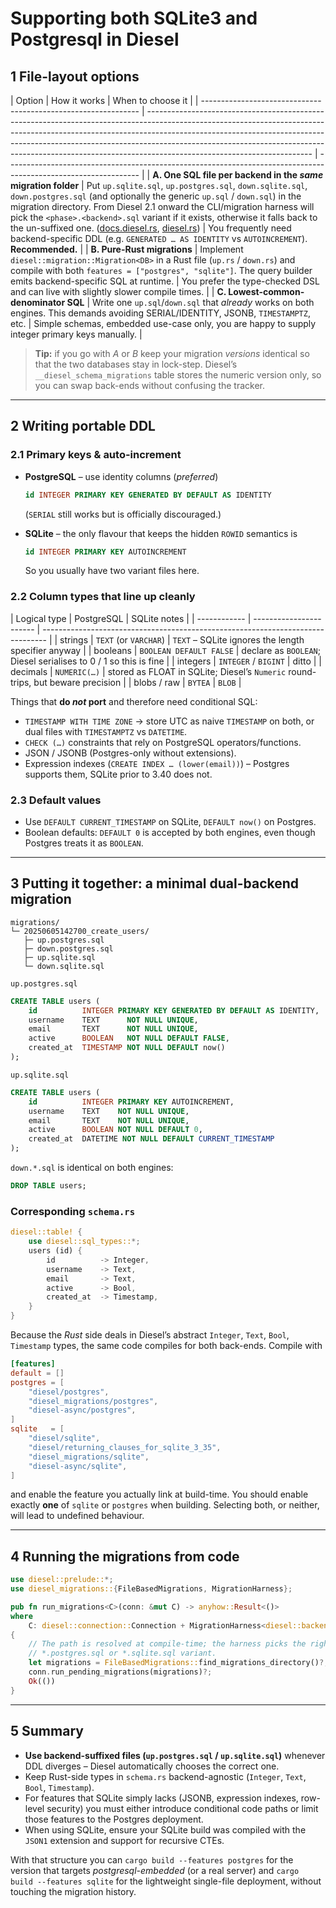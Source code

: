 # Supporting both SQLite3 and Postgresql in Diesel

## 1 File-layout options

| Option | How it works | When to choose it | |
-------------------------------------------------------------- |
\-----------------------------------------------------------------------------------------------------------------------------------------------------------------------------------------------------------------------------------------------------------------------------------------------------------------------------------------------------------------
|
\---------------------------------------------------------------------------------------------------------------
| | **A. One SQL file per backend in the *same* migration folder** | Put
`up.sqlite.sql`, `up.postgres.sql`, `down.sqlite.sql`, `down.postgres.sql` (and
optionally the generic `up.sql` / `down.sql`) in the migration directory. From
Diesel 2.1 onward the CLI/migration harness will pick the
`<phase>.<backend>.sql` variant if it exists, otherwise it falls back to the
un-suffixed one. ([docs.diesel.rs][1], [diesel.rs][2]) | You frequently need
backend-specific DDL (e.g. `GENERATED … AS IDENTITY` vs `AUTOINCREMENT`).
**Recommended.** | | **B. Pure-Rust migrations** | Implement
`diesel::migration::Migration<DB>` in a Rust file (`up.rs` / `down.rs`) and
compile with both `features = ["postgres", "sqlite"]`. The query builder emits
backend-specific SQL at runtime. | You prefer the type-checked DSL and can live
with slightly slower compile times. | | **C. Lowest-common-denominator SQL** |
Write one `up.sql`/`down.sql` that *already* works on both engines. This demands
avoiding SERIAL/IDENTITY, JSONB, `TIMESTAMPTZ`, etc. | Simple schemas, embedded
use-case only, you are happy to supply integer primary keys manually. |

> **Tip:** if you go with *A* or *B* keep your migration *versions* identical so
> that the two databases stay in lock-step. Diesel’s
> `__diesel_schema_migrations` table stores the numeric version only, so you can
> swap back-ends without confusing the tracker.

______________________________________________________________________

## 2 Writing portable DDL

### 2.1 Primary keys & auto-increment

- **PostgreSQL** – use identity columns (*preferred*)

  ```sql
  id INTEGER PRIMARY KEY GENERATED BY DEFAULT AS IDENTITY
  ```

  (`SERIAL` still works but is officially discouraged.)

- **SQLite** – the only flavour that keeps the hidden `ROWID` semantics is

  ```sql
  id INTEGER PRIMARY KEY AUTOINCREMENT
  ```

  So you usually have two variant files here.

### 2.2 Column types that line up cleanly

| Logical type | PostgreSQL | SQLite notes | | ------------ |
----------------------- |
\-------------------------------------------------------------------------------
| | strings | `TEXT` (or `VARCHAR`) | `TEXT` – SQLite ignores the length
specifier anyway | | booleans | `BOOLEAN DEFAULT FALSE` | declare as `BOOLEAN`;
Diesel serialises to 0 / 1 so this is fine | | integers | `INTEGER` / `BIGINT` |
ditto | | decimals | `NUMERIC(…)` | stored as FLOAT in SQLite; Diesel’s
`Numeric` round-trips, but beware precision | | blobs / raw | `BYTEA` | `BLOB` |

Things that **do *not* port** and therefore need conditional SQL:

- `TIMESTAMP WITH TIME ZONE` → store UTC as naive `TIMESTAMP` on both, or dual
  files with `TIMESTAMPTZ` vs `DATETIME`.
- `CHECK (…)` constraints that rely on PostgreSQL operators/functions.
- JSON / JSONB (Postgres-only without extensions).
- Expression indexes (`CREATE INDEX … (lower(email))`) – Postgres supports them,
  SQLite prior to 3.40 does not.

### 2.3 Default values

- Use `DEFAULT CURRENT_TIMESTAMP` on SQLite, `DEFAULT now()` on Postgres.
- Boolean defaults: `DEFAULT 0` is accepted by both engines, even though
  Postgres treats it as `BOOLEAN`.

______________________________________________________________________

## 3 Putting it together: a minimal dual-backend migration

```text
migrations/
└─ 20250605142700_create_users/
   ├─ up.postgres.sql
   ├─ down.postgres.sql
   ├─ up.sqlite.sql
   └─ down.sqlite.sql
```

`up.postgres.sql`

```sql
CREATE TABLE users (
    id          INTEGER PRIMARY KEY GENERATED BY DEFAULT AS IDENTITY,
    username    TEXT      NOT NULL UNIQUE,
    email       TEXT      NOT NULL UNIQUE,
    active      BOOLEAN   NOT NULL DEFAULT FALSE,
    created_at  TIMESTAMP NOT NULL DEFAULT now()
);
```

`up.sqlite.sql`

```sql
CREATE TABLE users (
    id          INTEGER PRIMARY KEY AUTOINCREMENT,
    username    TEXT    NOT NULL UNIQUE,
    email       TEXT    NOT NULL UNIQUE,
    active      BOOLEAN NOT NULL DEFAULT 0,
    created_at  DATETIME NOT NULL DEFAULT CURRENT_TIMESTAMP
);
```

`down.*.sql` is identical on both engines:

```sql
DROP TABLE users;
```

### Corresponding `schema.rs`

```rust
diesel::table! {
    use diesel::sql_types::*;
    users (id) {
        id          -> Integer,
        username    -> Text,
        email       -> Text,
        active      -> Bool,
        created_at  -> Timestamp,
    }
}
```

Because the *Rust* side deals in Diesel’s abstract `Integer`, `Text`, `Bool`,
`Timestamp` types, the same code compiles for both back-ends. Compile with

```toml
[features]
default = []
postgres = [
    "diesel/postgres",
    "diesel_migrations/postgres",
    "diesel-async/postgres",
]
sqlite   = [
    "diesel/sqlite",
    "diesel/returning_clauses_for_sqlite_3_35",
    "diesel_migrations/sqlite",
    "diesel-async/sqlite",
]
```

and enable the feature you actually link at build-time. You should enable
exactly **one** of `sqlite` or `postgres` when building. Selecting both, or
neither, will lead to undefined behaviour.

______________________________________________________________________

## 4 Running the migrations from code

```rust
use diesel::prelude::*;
use diesel_migrations::{FileBasedMigrations, MigrationHarness};

pub fn run_migrations<C>(conn: &mut C) -> anyhow::Result<()>
where
    C: diesel::connection::Connection + MigrationHarness<diesel::backend::Backend>,
{
    // The path is resolved at compile-time; the harness picks the right
    // *.postgres.sql or *.sqlite.sql variant.
    let migrations = FileBasedMigrations::find_migrations_directory()?;
    conn.run_pending_migrations(migrations)?;
    Ok(())
}
```

______________________________________________________________________

## 5 Summary

- **Use backend-suffixed files (`up.postgres.sql` / `up.sqlite.sql`)** whenever
  DDL diverges – Diesel automatically chooses the correct one.
- Keep Rust-side types in `schema.rs` backend-agnostic (`Integer`, `Text`,
  `Bool`, `Timestamp`).
- For features that SQLite simply lacks (JSONB, expression indexes, row-level
  security) you must either introduce conditional code paths or limit those
  features to the Postgres deployment.
- When using SQLite, ensure your SQLite build was compiled with the `JSON1`
  extension and support for recursive CTEs.

With that structure you can `cargo build --features postgres` for the version
that targets *postgresql-embedded* (or a real server) and
`cargo build --features sqlite` for the lightweight single-file deployment,
without touching the migration history.

[1]: https://docs.diesel.rs/2.2.x/src/diesel_migrations/file_based_migrations.rs.html "file_based_migrations.rs - source"
[2]: https://diesel.rs/guides/getting-started?utm_source=chatgpt.com "Getting Started with Diesel"
